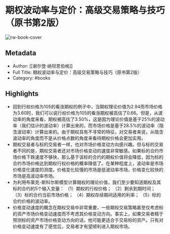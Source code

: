 # 期权波动率与定价：高级交易策略与技巧（原书第2版）

![rw-book-cover](https://weread-1258476243.file.myqcloud.com/weread/cover/71/YueWen_925175/s_YueWen_925175.jpg)

## Metadata
- Author: [[谢尔登·纳坦恩伯格]]
- Full Title: 期权波动率与定价：高级交易策略与技巧（原书第2版）
- Category: #books

## Highlights
- 回到行权价格为105的看涨期权的例子中，当期权理论价值为2.94而市场价格为3.60时，我们可以说行权价格为105的看涨期权被高估了0.66。但是，从波动率的角度来看，期权被高估了3.50%，这是因为理论价值是基于25%的波动率（我们估计的波动率）计算出来的，而市场价格是基于28.5%的波动率（隐含波动率）计算出来的。由于期权具有不寻常的特征，对交易者来说，从隐含波动率的角度而不是从价格点数的角度来看待期权价格会更加实用。
- 期权交易者与标的交易者一样，也对市场价格变动方向感兴趣。但与标的交易者不同的是，期权交易者还对市场价格变动的速度非常敏感。如果标的合约市场价格下跌速度不够快，那么基于该标的合约的期权价值将会降低，因为标的合约市场价格达到期权行权价格的概率降低了。在某种程度上，波动率是市场价格变化速度的测度。价格变化较慢的市场是低波动率市场，价格变化较快的市场是高波动率市场。
- 为利用布莱克-斯科尔斯模型计算期权的理论价值，我们至少要知道期权及其标的合约的5个输入变量：
  （1）期权的行权价格；
  （2）剩余到期时间；
  （3）标的合约当前市场价格；
  （4）期权存续期间适用的利率；
  （5）标的合约价格的波动率。
- 价格变动速度的概念在期权交易中非常重要，一些期权交易策略甚至仅考虑标的资产市场价格变动速度而不考虑其价格变动方向。事实上，如果交易者精于预测标的资产市场价格变动方向的话，他可能更适合于交易标的资产。只有对价格变动速度有了感觉后，交易者才有望顺利进入期权市场。
